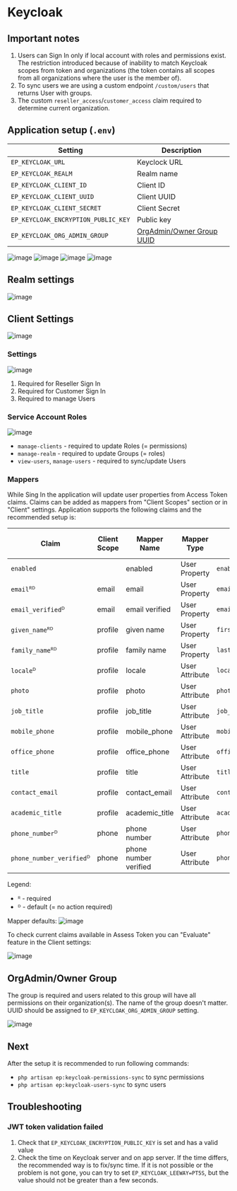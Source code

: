 # Keycloak

## Important notes

1. Users can Sign In only if local account with roles and permissions exist. The restriction introduced because of inability to match Keycloak scopes from token and organizations (the token contains all scopes from all organizations where the user is the member of).
2. To sync users we are using a custom endpoint `/custom/users` that returns User with groups.
3. The custom `reseller_access`/`customer_access` claim required to determine current organization.


## Application setup (`.env`)

| Setting                             | Description                         |
|-------------------------------------|-------------------------------------|
| `EP_KEYCLOAK_URL`                   | Keyclock URL                        |
| `EP_KEYCLOAK_REALM`                 | Realm name                          |
| `EP_KEYCLOAK_CLIENT_ID`             | Client ID                           |
| `EP_KEYCLOAK_CLIENT_UUID`           | Client UUID                         |
| `EP_KEYCLOAK_CLIENT_SECRET`         | Client Secret                       |
| `EP_KEYCLOAK_ENCRYPTION_PUBLIC_KEY` | Public key                          |
| `EP_KEYCLOAK_ORG_ADMIN_GROUP`       | [OrgAdmin/Owner Group UUID](#group) |

![image](./assets/Env_REALM.png)
![image](./assets/Env_ENCRYPTION_PUBLIC_KEY.png)
![image](./assets/Env_CLIENT_UUID_ID.png)
![image](./assets/Env_CLIENT_SECRET.png)


## Realm settings

![image](./assets/RealmLogin.png)


## Client Settings

![image](./assets/Clients.png)


### Settings

![image](./assets/ClientSettings.png)

1. Required for Reseller Sign In
2. Required for Customer Sign In
3. Required to manage Users


### Service Account Roles

![image](./assets/ClientServiceAccountRoles.png)

* `manage-clients` - required to update Roles (= permissions)
* `manage-realm` - required to update Groups (= roles)
* `view-users`, `manage-users` - required to sync/update Users


### Mappers

While Sing In the application will update user properties from Access Token claims. Claims can be added as mappers from "Client Scopes" section or in "Client" settings. Application supports the following claims and the recommended setup is:

| Claim                    | Client Scope | Mapper Name           | Mapper Type    | Property              | Claim JSON Type |
|--------------------------|--------------|-----------------------|----------------|-----------------------|-----------------|
| `enabled`                |              | enabled               | User Property  | `enabled`             | boolean         |
| `email`ᴿᴰ                | email        | email                 | User Property  | `email`               | string          |
| `email_verified`ᴰ        | email        | email verified        | User Property  | `emailVerified`       | boolean         |
| `given_name`ᴿᴰ           | profile      | given name            | User Property  | `firstName`           | string          |
| `family_name`ᴿᴰ          | profile      | family name           | User Property  | `lastName`            | string          |
| `locale`ᴰ                | profile      | locale                | User Attribute | `locale`              | string          |
| `photo`                  | profile      | photo                 | User Attribute | `photo`               | string          |
| `job_title`              | profile      | job_title             | User Attribute | `job_title`           | string          |
| `mobile_phone`           | profile      | mobile_phone          | User Attribute | `mobile_phone`        | string          |
| `office_phone`           | profile      | office_phone          | User Attribute | `office_phone`        | string          |
| `title`                  | profile      | title                 | User Attribute | `title`               | string          |
| `contact_email`          | profile      | contact_email         | User Attribute | `contact_email`       | string          |
| `academic_title`         | profile      | academic_title        | User Attribute | `academic_title`      | string          |
| `phone_number`ᴰ          | phone        | phone number          | User Attribute | `phoneNumber`         | string          |
| `phone_number_verified`ᴰ | phone        | phone number verified | User Attribute | `phoneNumberVerified` | boolean         |

Legend:
* ᴿ - required
* ᴰ - default (= no action required)

Mapper defaults:
![image](./assets/MapperDefaults.png)

To check current claims available in Assess Token you can "Evaluate" feature in the Client settings:

![image](./assets/ClientClientScopesEvaluate.png)


## OrgAdmin/Owner Group <a id='group'></a>

The group is required and users related to this group will have all permissions on their organization(s). The name of the group doesn't matter. UUID should be assigned to `EP_KEYCLOAK_ORG_ADMIN_GROUP` setting.

![image](./assets/Env_ORG_ADMIN_GROUP.png)


## Next

After the setup it is recommended to run following commands:

* `php artisan ep:keycloak-permissions-sync` to sync permissions
* `php artisan ep:keycloak-users-sync` to sync users


## Troubleshooting

### JWT token validation failed

1. Check that `EP_KEYCLOAK_ENCRYPTION_PUBLIC_KEY` is set and has a valid value
2. Check the time on Keycloak server and on app server. If the time differs, the recommended way is to fix/sync time. If it is not possible or the problem is not gone, you can try to set `EP_KEYCLOAK_LEEWAY=PT5S`, but the value should not be greater than a few seconds. 
